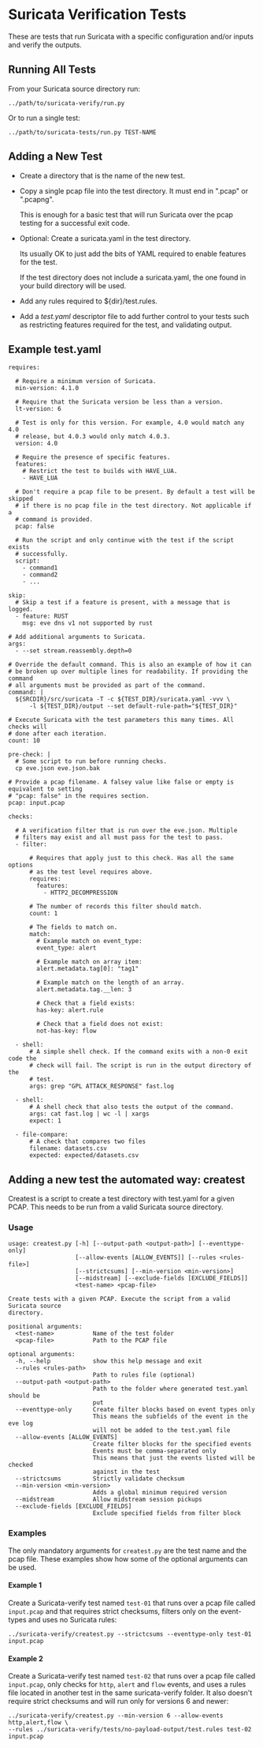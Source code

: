 # Suricata Verification Tests

These are tests that run Suricata with a specific configuration and/or
inputs and verify the outputs.

## Running All Tests

From your Suricata source directory run:

```
../path/to/suricata-verify/run.py
```

Or to run a single test:
```
../path/to/suricata-tests/run.py TEST-NAME
```

## Adding a New Test

- Create a directory that is the name of the new test.

- Copy a single pcap file into the test directory. It must end in
  ".pcap" or ".pcapng".

  This is enough for a basic test that will run Suricata over the pcap
  testing for a successful exit code.

- Optional: Create a suricata.yaml in the test directory.

    Its usually OK to just add the bits of YAML required to enable
    features for the test.

	If the test directory does not include a suricata.yaml, the one
    found in your build directory will be used.

- Add any rules required to ${dir}/test.rules.

- Add a *test.yaml* descriptor file to add further control to your
  tests such as restricting features required for the test, and
  validating output.

## Example test.yaml

```
requires:

  # Require a minimum version of Suricata.
  min-version: 4.1.0

  # Require that the Suricata version be less than a version.
  lt-version: 6

  # Test is only for this version. For example, 4.0 would match any 4.0
  # release, but 4.0.3 would only match 4.0.3.
  version: 4.0

  # Require the presence of specific features.
  features:
    # Restrict the test to builds with HAVE_LUA.
    - HAVE_LUA

  # Don't require a pcap file to be present. By default a test will be skipped
  # if there is no pcap file in the test directory. Not applicable if a
  # command is provided.
  pcap: false

  # Run the script and only continue with the test if the script exists
  # successfully.
  script:
    - command1
    - command2
    - ...

skip:
  # Skip a test if a feature is present, with a message that is logged.
  - feature: RUST
    msg: eve dns v1 not supported by rust

# Add additional arguments to Suricata.
args:
  - --set stream.reassembly.depth=0

# Override the default command. This is also an example of how it can
# be broken up over multiple lines for readability. If providing the command
# all arguments must be provided as part of the command.
command: |
  ${SRCDIR}/src/suricata -T -c ${TEST_DIR}/suricata.yaml -vvv \
      -l ${TEST_DIR}/output --set default-rule-path="${TEST_DIR}"

# Execute Suricata with the test parameters this many times. All checks will
# done after each iteration.
count: 10

pre-check: |
  # Some script to run before running checks.
  cp eve.json eve.json.bak

# Provide a pcap filename. A falsey value like false or empty is equivalent to setting
# "pcap: false" in the requires section.
pcap: input.pcap

checks:

  # A verification filter that is run over the eve.json. Multiple
  # filters may exist and all must pass for the test to pass.
  - filter:

      # Requires that apply just to this check. Has all the same options
      # as the test level requires above.
      requires:
        features:
          - HTTP2_DECOMPRESSION

      # The number of records this filter should match.
      count: 1
	  
      # The fields to match on.
      match:
        # Example match on event_type:
        event_type: alert

        # Example match on array item:
        alert.metadata.tag[0]: "tag1"

        # Example match on the length of an array.
        alert.metadata.tag.__len: 3
		
        # Check that a field exists:
        has-key: alert.rule

        # Check that a field does not exist:
        not-has-key: flow

  - shell:
      # A simple shell check. If the command exits with a non-0 exit code the
      # check will fail. The script is run in the output directory of the
      # test.
      args: grep "GPL ATTACK_RESPONSE" fast.log

  - shell:
      # A shell check that also tests the output of the command.
      args: cat fast.log | wc -l | xargs
      expect: 1

  - file-compare:
      # A check that compares two files
      filename: datasets.csv
      expected: expected/datasets.csv
```

## Adding a new test the automated way: createst

Createst is a script to create a test directory with test.yaml for a given PCAP.
This needs to be run from a valid Suricata source directory.

### Usage
```
usage: createst.py [-h] [--output-path <output-path>] [--eventtype-only]
                   [--allow-events [ALLOW_EVENTS]] [--rules <rules-file>]
                   [--strictcsums] [--min-version <min-version>]
                   [--midstream] [--exclude-fields [EXCLUDE_FIELDS]]
                   <test-name> <pcap-file>

Create tests with a given PCAP. Execute the script from a valid Suricata source
directory.

positional arguments:
  <test-name>           Name of the test folder
  <pcap-file>           Path to the PCAP file

optional arguments:
  -h, --help            show this help message and exit
  --rules <rules-path>
                        Path to rules file (optional)
  --output-path <output-path>
                        Path to the folder where generated test.yaml should be
                        put
  --eventtype-only      Create filter blocks based on event types only
                        This means the subfields of the event in the eve log
                        will not be added to the test.yaml file
  --allow-events [ALLOW_EVENTS]
                        Create filter blocks for the specified events
                        Events must be comma-separated only
                        This means that just the events listed will be checked
                        against in the test
  --strictcsums         Strictly validate checksum
  --min-version <min-version>
                        Adds a global minimum required version
  --midstream           Allow midstream session pickups
  --exclude-fields [EXCLUDE_FIELDS]
                        Exclude specified fields from filter block

```

### Examples

The only mandatory arguments for ``createst.py`` are the test name and the pcap
file. These examples show how some of the optional arguments can be used.

#### Example 1

Create a Suricata-verify test named ``test-01`` that runs over a pcap file called
``input.pcap`` and that requires strict checksums, filters only on the event-types
and uses no Suricata rules:
```
../suricata-verify/createst.py --strictcsums --eventtype-only test-01 input.pcap
```

#### Example 2

Create a Suricata-verify test named ``test-02`` that runs over a pcap file called
``input.pcap``, only checks for ``http``, ``alert`` and ``flow`` events, and
uses a rules file located in another test in the same suricata-verify folder.
It also doesn't require strict checksums and will run only for versions 6 and
newer:
```
../suricata-verify/createst.py --min-version 6 --allow-events http,alert,flow \
--rules ../suricata-verify/tests/no-payload-output/test.rules test-02 input.pcap
```

